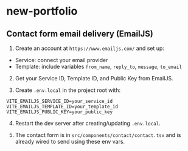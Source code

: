 # new-portfolio

## Contact form email delivery (EmailJS)

1) Create an account at `https://www.emailjs.com/` and set up:
- Service: connect your email provider
- Template: include variables `from_name`, `reply_to`, `message`, `to_email`

2) Get your Service ID, Template ID, and Public Key from EmailJS.

3) Create `.env.local` in the project root with:
```
VITE_EMAILJS_SERVICE_ID=your_service_id
VITE_EMAILJS_TEMPLATE_ID=your_template_id
VITE_EMAILJS_PUBLIC_KEY=your_public_key
```

4) Restart the dev server after creating/updating `.env.local`.

5) The contact form is in `src/components/contact/contact.tsx` and is already wired to send using these env vars.

